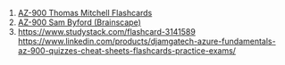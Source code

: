 1. [AZ-900 Thomas Mitchell Flashcards](https://thomasmitchell.net/az-900-flash-cards/)
2. [AZ-900 Sam Byford (Brainscape)](https://www.brainscape.com/l/dashboard/microsoft-azure-fundamentals-az-900-21476745/decks)
3. https://www.studystack.com/flashcard-3141589
https://www.linkedin.com/products/djamgatech-azure-fundamentals-az-900-quizzes-cheat-sheets-flashcards-practice-exams/
